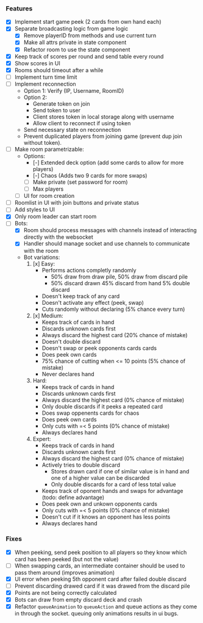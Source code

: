 ### Features

- [x] Implement start game peek (2 cards from own hand each)
- [x] Separate broadcasting logic from game logic
    - [x] Remove playerID from methods and use current turn
    - [x] Make all attrs private in state component
    - [x] Refactor room to use the state component
- [x] Keep track of scores per round and send table every round
- [x] Show scores in UI
- [x] Rooms should timeout after a while
- [ ] Implement turn time limit
- [ ] Implement reconnection
    - Option 1: Verify (IP, Username, RoomID)
    - Option 2:
        - Generate token on join
        - Send token to user
        - Client stores token in local storage along with username
        - Allow client to reconnect if using token
    - Send necessary state on reconnection
    - Prevent duplicated players from joining game (prevent dup join without token).
- [ ] Make room parametrizable:
    - Options:
        - [-] Extended deck option (add some cards to allow for more players)
        - [-] Chaos (Adds two 9 cards for more swaps)
        - [ ] Make private (set password for room)
        - [ ] Max players
    - [ ] UI for room creation
- [ ] Roomlist in UI with join buttons and private status
- [ ] Add styles to UI
- [x] Only room leader can start room
- [ ] Bots:
    - [x] Room should process messages with channels instead of interacting directly with the websocket
    - [x] Handler should manage socket and use channels to communicate with the room
    - Bot variations:
        1. [x] Easy: 
            - Performs actions completly randomly
                - 50% draw from draw pile, 50% draw from discard pile
                - 50% discard drawn 45% discard from hand 5% double discard
            - Doesn't keep track of any card
            - Doesn't activate any effect (peek, swap)
            - Cuts randomly without declaring (5% chance every turn)
        2. [x] Medium: 
            - Keeps track of cards in hand
            - Discards unknown cards first
            - Always discard the highest card (20% chance of mistake)
            - Doesn't double discard
            - Doesn't swap or peek opponents cards cards
            - Does peek own cards
            - 75% chance of cutting when <= 10 points (5% chance of mistake)
            - Never declares hand
        3. Hard:
            - Keeps track of cards in hand
            - Discards unknown cards first
            - Always discard the highest card (0% chance of mistake)
            - Only double discards if it peeks a repeated card
            - Does swap oppenents cards for chaos
            - Does peek own cards
            - Only cuts with =< 5 points (0% chance of mistake)
            - Always declares hand
        4. Expert:
            - Keeps track of cards in hand
            - Discards unknown cards first
            - Always discard the highest card (0% chance of mistake)
            - Actively tries to double discard
                - Stores drawn card if one of similar value is in hand and one of a higher value can be discarded
                - Only double discards for a card of less total value
            - Keeps track of oponent hands and swaps for advantage (todo: define advantage)
            - Does peek own and unkown opponents cards
            - Only cuts with =< 5 points (0% chance of mistake)
            - Doesn't cut if it knows an opponent has less points
            - Always declares hand

### Fixes

- [x] When peeking, send peek position to all players so they know which card has been peeked (but not the value)
- [ ] When swapping cards, an intermediate container should be used to pass them around (improves animation)
- [x] UI error when peeking 5th opponent card after failed double discard
- [ ] Prevent discarding drawed card if it was drawed from the discard pile
- [x] Points are not being correctly calculated
- [x] Bots can draw from empty discard deck and crash
- [x] Refactor `queueAnimation` to `queueAction` and queue actions as they come in through the socket. queuing only animations results in ui bugs.